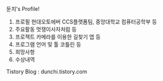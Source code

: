 둔치's Profile!

1. 프로필
 현대오토에버 CCS플랫폼팀, 중앙대학교 컴퓨터공학부 등
2. 주요활동
 멋쟁이사자처럼 등
3. 프로젝트
 카메라를 이용한 길찾기 앱 등
4. 프로그램 언어 및 툴
 코틀린 등
5. 희망사항
6. 수상내역

Tistory Blog : dunchi.tistory.com
